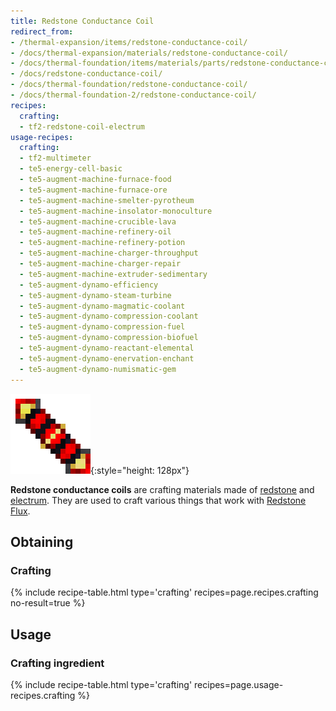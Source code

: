 ```yaml
---
title: Redstone Conductance Coil
redirect_from:
- /thermal-expansion/items/redstone-conductance-coil/
- /docs/thermal-expansion/materials/redstone-conductance-coil/
- /docs/thermal-foundation/items/materials/parts/redstone-conductance-coil/
- /docs/redstone-conductance-coil/
- /docs/thermal-foundation/redstone-conductance-coil/
- /docs/thermal-foundation-2/redstone-conductance-coil/
recipes:
  crafting:
  - tf2-redstone-coil-electrum
usage-recipes:
  crafting:
  - tf2-multimeter
  - te5-energy-cell-basic
  - te5-augment-machine-furnace-food
  - te5-augment-machine-furnace-ore
  - te5-augment-machine-smelter-pyrotheum
  - te5-augment-machine-insolator-monoculture
  - te5-augment-machine-crucible-lava
  - te5-augment-machine-refinery-oil
  - te5-augment-machine-refinery-potion
  - te5-augment-machine-charger-throughput
  - te5-augment-machine-charger-repair
  - te5-augment-machine-extruder-sedimentary
  - te5-augment-dynamo-efficiency
  - te5-augment-dynamo-steam-turbine
  - te5-augment-dynamo-magmatic-coolant
  - te5-augment-dynamo-compression-coolant
  - te5-augment-dynamo-compression-fuel
  - te5-augment-dynamo-compression-biofuel
  - te5-augment-dynamo-reactant-elemental
  - te5-augment-dynamo-enervation-enchant
  - te5-augment-dynamo-numismatic-gem
---
```


![Redstone conductance coil](/assets/images/thermal-foundation-2/redstone-coil-electrum.png){:style="height: 128px"}


**Redstone conductance coils** are crafting materials made of
[redstone](https://minecraft.gamepedia.com/Redstone) and
[electrum](/docs/1.12/thermal-foundation-2/electrum-ingot/). They are used to craft various things that
work with [Redstone Flux](/docs/redstone-flux/).


Obtaining
---------

### Crafting
{% include recipe-table.html type='crafting' recipes=page.recipes.crafting no-result=true %}


Usage
-----

### Crafting ingredient
{% include recipe-table.html type='crafting' recipes=page.usage-recipes.crafting %}
